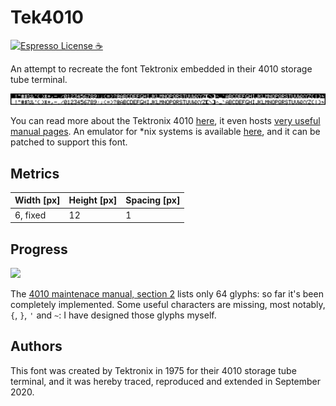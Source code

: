 # Tek4010

[![Espresso License :coffee:](https://img.shields.io/badge/license-Espresso%20☕-7890F0.svg)](https://github.com/jack23247/espresso-license)

An attempt to recreate the font Tektronix embedded in their 4010 storage tube terminal.

![Tek4010.png](https://raw.githubusercontent.com/jack23247/rasterfonts/master/Tek4010/Tek4010.png)

You can read more about the Tektronix 4010 [here](http://www.pdp8online.com/tek4010/tek4010.shtml), it even hosts [very useful manual pages](ftp://ftp.pdp8online.com/misc/4010/). An emulator for *nix systems is available [here](https://github.com/rricharz/Tek4010), and it can be patched to support this font.

## Metrics

| Width [px] | Height [px] | Spacing [px] |
| ---------- | ----------- | ------------ |
| 6, fixed   | 12          | 1            |

## Progress

<img src="http://www.pdp8online.com/tek4010/pics/small/dscf0080.jpg">

The [4010 maintenace manual, section 2](ftp://ftp.pdp8online.com/misc/4010/sect2.pdf) lists only 64 glyphs: so far it's been completely implemented. Some useful characters are missing, most notably, `{`, `}`, `'` and `~`: I have designed those glyphs myself.

## Authors

This font was created by Tektronix in 1975 for their 4010 storage tube terminal, and it was hereby traced, reproduced and extended in September 2020.
